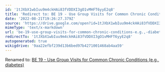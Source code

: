 ```yaml
---
id: '1tJXbX1wbIuu9m4ckHAi83fVDDXI3gO1vMHFT6yyE2q8'
title: 'Redirect to: BE 19 - Use Group Visits for Common Chronic Conditions (e.g., diabetes)'
date: '2022-08-21T19:26:27.379Z'
source: 'https://drive.google.com/open?id=1tJXbX1wbIuu9m4ckHAi83fVDDXI3gO1vMHFT6yyE2q8'
mimeType: 'text/x-markdown'
url: 'be-19-use-group-visits-for-common-chronic-conditions-e.g.,-diabetes.md'
redirectTo: '1tJXbX1wbIuu9m4ckHAi83fVDDXI3gO1vMHFT6yyE2q8'
autogenerated: true
wikigdrive: '9aa22efbf239d13b6bed97b4271001468ab4aa59'
---
```

Renamed to: [BE 19 - Use Group Visits for Common Chronic Conditions (e.g., diabetes)](be-19-use-group-visits-for-common-chronic-conditions-e.g.,-diabetes.md)
